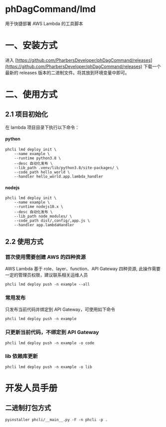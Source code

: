 # phDagCommand/lmd
用于快捷部署 AWS Lambda 的工具脚本

# 一、安装方式
进入 [https://github.com/PharbersDeveloper/phDagCommand/releases](https://github.com/PharbersDeveloper/phDagCommand/releases) 下载一个最新的 releases 版本的二进制文件。将其放到环境变量中即可。

# 二、使用方式
## 2.1 项目初始化
在 lambda 项目目录下执行以下命令：

#### python
```$xslt
phcli lmd deploy init \
    --name example \
    --runtime python3.8 \
    --desc 自动化发布 \
    --lib_path .venv/lib/python3.8/site-packages/ \
    --code_path hello_world \
    --handler hello_world.app.lambda_handler
```

#### nodejs
```$xslt
phcli lmd deploy init \
    --name example \
    --runtime nodejs10.x \
    --desc 自动化发布 \
    --lib_path node_modules/ \
    --code_path dist/,config/,app.js \
    --handler app.lambdaHandler
```

## 2.2 使用方式
### 首次使用需要创建 AWS 的四种资源
AWS Lambda 基于 role、layer、function、API Gateway 四种资源, 此操作需要一定的管理员权限，建议联系相关运维人员
```$xslt
phcli lmd deploy push -n example --all
```

### 常用发布
只发布当前代码并绑定到 API Gateway，可使用如下命令
```$xslt
phcli lmd deploy push -n example
```

### 只更新当前代码，不绑定到 API Gateway
```$xslt
phcli lmd deploy push -n example -o code
```

### lib 依赖库更新
```$xslt
phcli lmd deploy push -n example -o lib
```


# 开发人员手册
## 二进制打包方式
```$xslt
pyinstaller phcli/__main__.py -F -n phcli -p .
```
